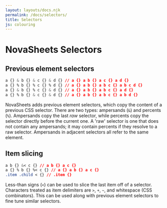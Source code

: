 ```yaml
---
layout: layouts/docs.njk
permalink: /docs/selectors/
title: Selectors
js: colouring
---
```

# NovaSheets Selectors

## Previous element selectors

```css
a {} & b {} & c {} & d {} // a {} a b {} a c {} a d {}
a {} % b {} % c {} % d {} // a {} a b {} a b c {} a b c d {}
a {} & b {} % c {} & d {} // a {} a b {} a b c {} a d {}
a {} % b {} & c {} & d {} // a {} a b {} a b c {} a b d {}
```

NovaSheets adds previous element selectors, which copy the content of a previous CSS selector. There are two types: ampersands (`&`) and percents (`%`).
Ampersands copy the last *raw* selector, while percents copy the selector directly before the current one. A 'raw' selector is one that does not contain any ampersands; it may contain percents if they resolve to a raw selector. Ampersands in adjacent selectors all refer to the same element.

## Item slicing

```css
a b {} &< c {} // a b {} a c {}
a {} % b {} %< c {} // a {} a b {} a c {}
.item .child < {} // .item {}
```

Less-than signs (`<`) can be used to slice the last item off of a selector. Characters treated as item delimiters are `>`, `+`, `~`, and whitespace (CSS combinators). This can be used along with previous element selectors to fine tune similar selectors.